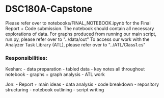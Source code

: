 # DSC180A-Capstone

Please refer over to notebooks/FINAL_NOTEBOOK.ipynb for the Final Report + Code submission.
The notebook should contain all necessary explorations of data.
For graphs produced from running our main script, run.py, please refer over to "../data/out"
To access our work with the Analyzer Task Library (ATL), please refer over to "../ATL/Class1.cs"

### Responsibilities:

Keshan:
    - data preparation
    - tabled data
    - key notes all throughout notebook
    - graphs + graph analysis
    - ATL work

Jon:
    - Report + main ideas
    - data analysis - code breakdown
    - repository structuring
    - notebook outlining
    - script writing
